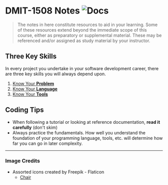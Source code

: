 # DMIT-1508 Notes ![Docs](https://img.shields.io/badge/Documentation%20Status-%7E10%25%20Minimal%20Outline-lightgrey?logo=Read%20the%20Docs)

> The notes in here constitute resources to aid in your learning. Some of these resources extend beyond the immediate scope of this course, either as preparatory or supplemental material. These may be referenced and/or assigned as study material by your instructor.

## Three Key Skills

In every project you undertake in your software development career, there are three key skills you will always depend upon.

1. [Know Your **Problem**](./ProblemSolving.md)
1. [Know Your **Language**](./LanguageRef.md)
1. [Know Your **Tools**](./ToolTips.md)

## Coding Tips

- When following a tutorial or looking at reference documentation, **read it carefully** (don't skim)
- Always practice the fundamentals. How well you understand the foundation of your programming language, tools, etc. will determine how far you can go in later complexity.

----

### Image Credits

- Assorted icons created by Freepik - Flaticon
  - [Chair](https://www.flaticon.com/free-icons/chair)

